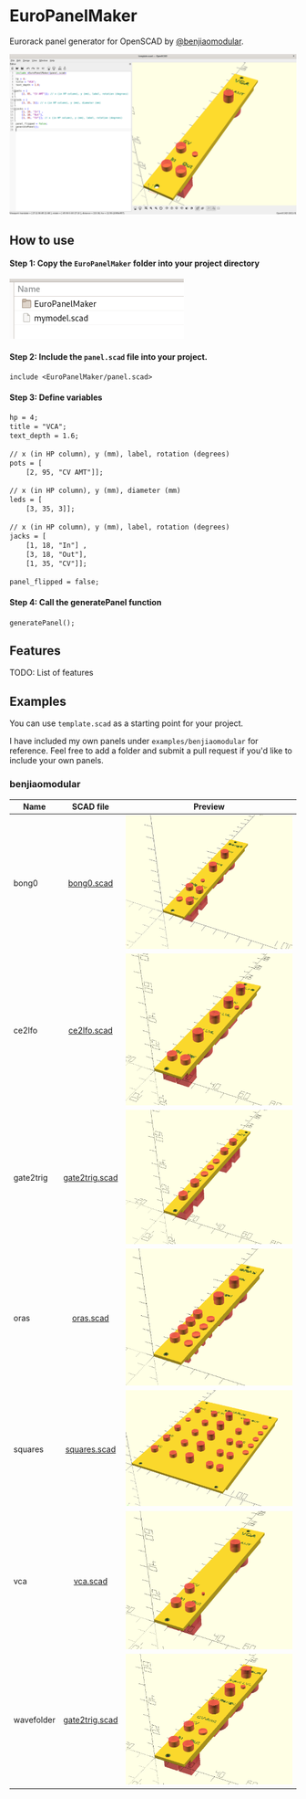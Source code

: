 # EuroPanelMaker
Eurorack panel generator for OpenSCAD by [@benjiaomodular](https://www.instagram.com/benjiaomodular/).

![Template preview](preview.png)

## How to use

#### Step 1: Copy the `EuroPanelMaker` folder into your project directory
![Project dir](projectdir.png)

#### Step 2: Include the `panel.scad` file into your project.
```
include <EuroPanelMaker/panel.scad>
```

#### Step 3: Define variables
```
hp = 4;
title = "VCA";
text_depth = 1.6;

// x (in HP column), y (mm), label, rotation (degrees)
pots = [
    [2, 95, "CV AMT"]]; 

// x (in HP column), y (mm), diameter (mm)
leds = [
    [3, 35, 3]]; 
    
// x (in HP column), y (mm), label, rotation (degrees)
jacks = [
    [1, 18, "In"] ,
    [3, 18, "Out"],
    [1, 35, "CV"]]; 

panel_flipped = false;
```

#### Step 4: Call the generatePanel function
```
generatePanel();
```

## Features
TODO: List of features

## Examples
You can use `template.scad` as a starting point for your project.

I have included my own panels under `examples/benjiaomodular` for reference. Feel free to add a folder and submit a pull request if you'd like to include your own panels. 

### benjiaomodular
| Name   |      SCAD file      | Preview |
|----------|:-------------:|:------:|
| bong0 | [bong0.scad](examples/benjiaomodular/bong0.scad) | ![Bong0 Preview](examples/benjiaomodular/bong0.png) |
| ce2lfo | [ce2lfo.scad](examples/benjiaomodular/ce2lfo.scad) | ![CE2LFO Preview](examples/benjiaomodular/ce2lfo.png) |
| gate2trig | [gate2trig.scad](examples/benjiaomodular/gate2trig.scad) | ![Gate2Trig Preview](examples/benjiaomodular/gate2trig.png)|
| oras | [oras.scad](examples/benjiaomodular/oras.scad) | ![Oras Preview](examples/benjiaomodular/oras.png)|
| squares | [squares.scad](examples/benjiaomodular/squares.scad) | ![Squares Preview](examples/benjiaomodular/squares.png)|
| vca | [vca.scad](examples/benjiaomodular/vca.scad) | ![VCA Preview](examples/benjiaomodular/vca.png)|
| wavefolder | [gate2trig.scad](examples/benjiaomodular/wavefolder.scad) | ![Wavefolder Preview](examples/benjiaomodular/wavefolder.png)|
